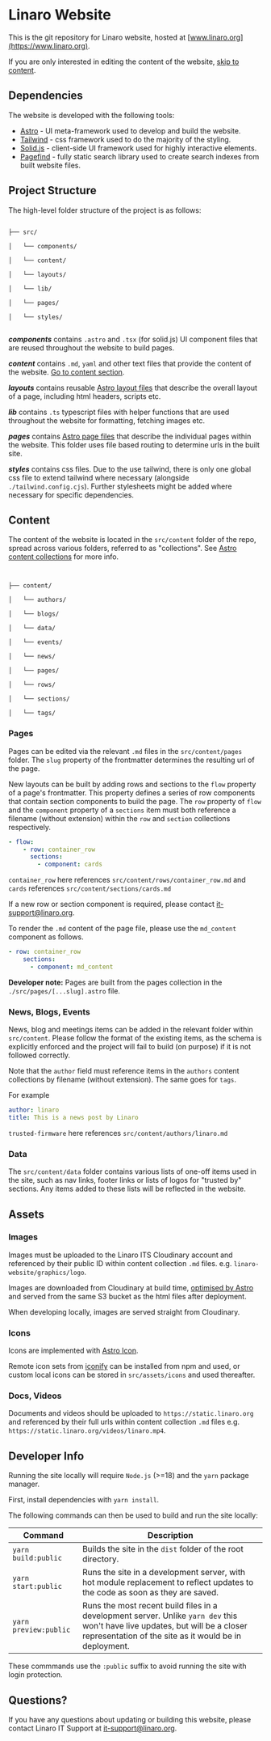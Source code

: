 # Linaro Website

This is the git repository for Linaro website, hosted at [www.linaro.org](https://www.linaro.org).

If you are only interested in editing the content of the website, [skip to content](#content).

## Dependencies

The website is developed with the following tools:

- [Astro](https://astro.build/) - UI meta-framework used to develop and build the website.
- [Tailwind](https://tailwindcss.com/) - css framework used to do the majority of the styling.
- [Solid.js](https://www.solidjs.com/) - client-side UI framework used for highly interactive elements.
- [Pagefind](https://pagefind.app/) - fully static search library used to create search indexes from built website files.

## Project Structure

The high-level folder structure of the project is as follows:

```text

├── src/

│   └── components/

│   └── content/

│   └── layouts/

│   └── lib/

│   └── pages/

│   └── styles/


```

**_components_** contains `.astro` and `.tsx` (for solid.js) UI component files that are reused throughout the website to build pages.

**_content_** contains `.md`, `yaml` and other text files that provide the content of the website. [Go to content section](#content).

**_layouts_** contains reusable [Astro layout files](https://docs.astro.build/en/basics/layouts/) that describe the overall layout of a page, including html headers, scripts etc.

**_lib_** contains `.ts` typescript files with helper functions that are used throughout the website for formatting, fetching images etc.

**_pages_** contains [Astro page files](https://docs.astro.build/en/basics/astro-pages/) that describe the individual pages within the website. This folder uses file based routing to determine urls in the built site.

**_styles_** contains css files. Due to the use tailwind, there is only one global css file to extend tailwind where necessary (alongside `./tailwind.config.cjs`). Further stylesheets might be added where necessary for specific dependencies.

## Content

The content of the website is located in the `src/content` folder of the repo, spread across various folders, referred to as "collections". See [Astro content collections](https://docs.astro.build/en/guides/content-collections/) for more info.

```text


├── content/

│   └── authors/

│   └── blogs/

│   └── data/

│   └── events/

│   └── news/

│   └── pages/

│   └── rows/

│   └── sections/

│   └── tags/

```

### Pages

Pages can be edited via the relevant `.md` files in the `src/content/pages` folder. The `slug` property of the frontmatter determines the resulting url of the page.

New layouts can be built by adding rows and sections to the `flow` property of a page's frontmatter. This property defines a series of row components that contain section components to build the page. The `row` property of `flow` and the `component` property of a `sections` item must both reference a filename (without extension) within the `row` and `section` collections respectively.

```yaml
- flow:
    - row: container_row
      sections:
        - component: cards
```

`container_row` here references `src/content/rows/container_row.md` and `cards` references `src/content/sections/cards.md`

If a new row or section component is required, please contact [it-support@linaro.org](mailto:it-support@linaro.org).

To render the `.md` content of the page file, please use the `md_content` component as follows.

```yaml
- row: container_row
    sections:
      - component: md_content
```

**Developer note:** Pages are built from the pages collection in the `./src/pages/[...slug].astro` file.

### News, Blogs, Events

News, blog and meetings items can be added in the relevant folder within `src/content`. Please follow the format of the existing items, as the schema is explicitly enforced and the project will fail to build (on purpose) if it is not followed correctly.

Note that the `author` field must reference items in the `authors` content collections by filename (without extension). The same goes for `tags`.

For example

```yaml
author: linaro
title: This is a news post by Linaro
```

`trusted-firmware` here references `src/content/authors/linaro.md`

### Data

The `src/content/data` folder contains various lists of one-off items used in the site, such as nav links, footer links or lists of logos for "trusted by" sections. Any items added to these lists will be reflected in the website.

## Assets

### Images

Images must be uploaded to the Linaro ITS Cloudinary account and referenced by their public ID within content collection `.md` files. e.g. `linaro-website/graphics/logo`.

Images are downloaded from Cloudinary at build time, [optimised by Astro](https://docs.astro.build/en/guides/images/) and served from the same S3 bucket as the html files after deployment.

When developing locally, images are served straight from Cloudinary.

### Icons

Icons are implemented with [Astro Icon](https://www.astroicon.dev/).

Remote icon sets from [iconify](https://icon-sets.iconify.design/) can be installed from npm and used, or custom local icons can be stored in `src/assets/icons` and used thereafter.

### Docs, Videos

Documents and videos should be uploaded to `https://static.linaro.org` and referenced by their full urls within content collection `.md` files e.g. `https://static.linaro.org/videos/linaro.mp4`.

## Developer Info

Running the site locally will require `Node.js` (>=18) and the `yarn` package manager.

First, install dependencies with `yarn install`.

The following commands can then be used to build and run the site locally:

| Command               | Description                                                                                                                                                                             |
| --------------------- | --------------------------------------------------------------------------------------------------------------------------------------------------------------------------------------- |
| `yarn build:public`   | Builds the site in the `dist` folder of the root directory.                                                                                                                             |
| `yarn start:public`   | Runs the site in a development server, with hot module replacement to reflect updates to the code as soon as they are saved.                                                            |
| `yarn preview:public` | Runs the most recent build files in a development server. Unlike `yarn dev` this won't have live updates, but will be a closer representation of the site as it would be in deployment. |

These commmands use the `:public` suffix to avoid running the site with login protection.

## Questions?

If you have any questions about updating or building this website, please contact Linaro IT Support at [it-support@linaro.org](mailto:it-support@linaro.org).
